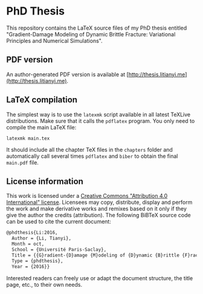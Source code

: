 # PhD Thesis

This repository contains the LaTeX source files of my PhD thesis entitled "Gradient-Damage Modeling of Dynamic Brittle Fracture: Variational Principles and Numerical Simulations".

## PDF version

An author-generated PDF version is available at [http://thesis.litianyi.me](http://thesis.litianyi.me).

## LaTeX compilation

The simplest way is to use the `latexmk` script available in all latest TeXLive distributions. Make sure that it calls the `pdflatex` program. You only need to compile the main LaTeX file:

```
latexmk main.tex
```

It should include all the chapter TeX files in the `chapters` folder and automatically call several times `pdflatex` and `biber` to obtain the final `main.pdf` file.

## License information

This work is licensed under a [Creative Commons "Attribution 4.0 International" license](https://creativecommons.org/licenses/by/4.0). Licensees may copy, distribute, display and perform the work and make derivative works and remixes based on it only if they give the author the credits (attribution). The following BiBTeX source code can be used to cite the current document:

``` latex
@phdthesis{Li:2016,
  Author = {Li, Tianyi},
  Month = oct,
  School = {Université Paris-Saclay},
  Title = {{G}radient-{D}amage {M}odeling of {D}ynamic {B}rittle {F}racture: {V}ariational {P}rinciples and {N}umerical {S}imulations},
  Type = {phdthesis},
  Year = {2016}}
```

Interested readers can freely use or adapt the document structure, the title page, etc., to their own needs.
